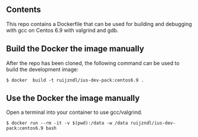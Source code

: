 ## Contents

This repo contains a Dockerfile that can be used for building and debugging with gcc on Centos 6.9 with valgrind and gdb.

## Build the Docker the image manually
After the repo has been cloned, the following command can be used 
to build the development image:

```
$ docker  build -t ruijzndl/ius-dev-pack:centos6.9 .
```

## Use the Docker the image manually

Open a terminal into your container to use gcc/valgrind.

```
$ docker run --rm -it -v $(pwd):/data -w /data ruijzndl/ius-dev-pack:centos6.9 bash
```

